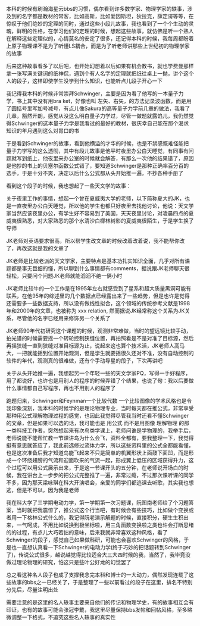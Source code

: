 本科的时候有刷瀚海星云bbs的习惯，偶尔看到许多数学家、物理学家的轶事，涉及到的名字都是教材的常客，比如高斯，比如爱因斯坦，狄拉克，薛定谔等等，在惊叹于他们绝妙的定理的同时，通过这些小段儿故事，我也看到了一个个生动的灵魂，鲜明的性格，在学习他们的定理的时候，想起这些故事，就仿佛是听一个熟人在解释这些定理似的，心情莫名的安定了很多，还记得本科的时候，我每周都盼着上原子物理课不是为了听懂LS耦合，而是为了听老师讲那些上世纪初的物理学家的故事

后来这种故事看多了以后吧，也开始幻想着以后如果有机会教书，就也学费曼那样拿一张写满关键词的纸神侃，遇到个有人名字的定理就把纸往桌上一抛，讲个这个人的段子，这样即使学生没学到什么知识，也能听点儿段子开心一下

我记得我本科的时候非常崇拜Schwinger，主要是因为看了他写的一本量子力学，书上其中没有用bra ket，好像也叫 左矢、右矢，的方法记录波函数，而是用了圆括号里写加号减号，有点儿像Sakura的高等量子力学前几章的做法，我看了几章，豁然开朗，感觉从没这么明白量子力学过，尽管一做题就露馅儿，我仍然觉得Schwinger的这本量子力学是我看过的最好的教材，很庆幸自己能在那个渴求知识的年月遇到这么对胃口的书

于是看到Schwinger的故事，看到他横溢的才华的时候，也是不禁感慨难怪能把量子力学写的这么透彻，其中有段儿故事是他平时夜里办公白天睡觉，有同事有问题就写到纸上，他夜里来办公室的时候就会解答，有那么一次他的结果错了，原因是他抄的书上的贝塞尔函数公式错了，要知道Schwinger是那种正确率百分百的选手，于是十分不爽，决定以后什么公式都从头开始推一遍，不抄各种手册了

看到这个段子的时候，我也想起了一些天文学的故事：

关于夜里工作的事情，想起一个曾在夏威夷大学的老师，以下简称夏大的JK，也是一直夜里办公白天睡觉，所以他的学生也都只好夜里去找他讨论，他说：天文学家当然应该夜里办公，有学生好不容易到了美国，天天夜里讨论，对凌晨四点的夏威夷很熟悉，对大家熟悉的那个水清沙白椰林树影的夏威夷很陌生，于是学生换了导师

JK老师对英语要求很高，所以帮学生改文章的时候改着改着说，我不能帮你改了，再改这就是我的文章了

JK老师是比较老派的天文学家，主要特点是基本功扎实知识全面，几乎对所有课题都是事无巨细的懂，所以聊到什么事情都有comments，据说跟JK老师聊天很轻松，只要问个问题JK老师就能滔滔不绝一俩小时

JK老师比较牛的一个工作是在1995年左右就感受到了星系和超大质量黑洞可能有联系，在他95年的综述里的几个数据点已经露出来了一些趋势，但是也许是觉得还需要多一些数据支持，所以没有做线性拟合，这个领域的传统参考文献是1998年和2000年的文章，也被称为 xxx relation, 然而据说JK经常称这个关系为JK关系，尽管他的名字已经用来修饰另一个关系了

JK老师90年代初研究这个课题的时候，观测非常难做，当时的望远镜比较手动，拍光谱的时候需要摇一个转轮控制狭缝位置，再拍照看是不是对准了目标源，然后再摇狭缝一直到狭缝对准目标源为止，说起来这也算个技术活，JK老师人高马大，一把就能摇到位置开始观测，但是学生就要摇很久还对不准，没有自动控制的软件的年代，观测真的很难做，还有个手动导星的段子，下次再讲吧

关于从头开始推一遍，我想起另一个年轻一些的天文学家PQ，写得一手好程序，用了都说好，也许也是用别人的程序的时候弄错了个结果，也说了句：我以后要做什么事情都自己写程序，再也不用别人的程序了

跑题归来，Schwinger和Feynman一个比较代数 一个比较图像的学术风格也是令我印象深刻，我本科的时候学的是理论物理专业，当时每天都在推公式，非常享受那种用公式理解物理过程的感觉，也因此我觉得尽管我当时还看不懂Schwinger的文章，但是如果可以选的话，我可能也是 用公式 而不是用图像 理解物理 的那一类科技工作者，突然想起来有次鸟类学课上，老师问谁是学物理的，我举手后，老师说能不能帮忙教一节课讲鸟为什么会飞，资料全都有，要我整理一下，我觉得挺有意思就答应了，我此前选修过流体力学，所以这些资料里的公式全都能看懂，也是这次准备后我才知道鸟能飞起来不只是简单的机翼形状上面鼓下面凹，而是形成一个环绕翅膀的气流和迎面吹来的气流一起，形成翼上低压的区域获得升力，这个过程可以用公式展示出来，于是这一节课开头的五分钟，在老师说开场白的时候，我在讲台上一步步的把公式完整推了一遍，非常过瘾，不过那次课听课的同学不多，因为那天梁咏琪在科大开演唱会，亲爱的同学们都逃课去听歌，其实我也想逃，但是不可以，因为我是老师

我在科大学了三学期电动力学，第一学期第一次习题课，阮图南老师给了个习题答案，当时就把我震惊了，推公式这个行当吧，有时候会有些技巧，比如做个变换或者用一下格林公式什么的，我记得阮老演示解题的时候，直接积分，硬生生积出来，一气呵成，不用比如说换到极坐标啦，用三角函数变换啦之类也许会打断思绪的的过程，有点儿大巧若拙的意味，后来我就非常喜欢这种风格，看了Schwinger的段子，感觉自己如果做科研，可能也会喜欢Schwinger的风格，于是也一直想认真看一下Schwinger的电动力学(终于巧妙的把话题转到Schwinger了)，传说公式很多，越说越觉得比较适合大三大四时候的我，当然了，我毕竟没做过理论物理的研究，怕这只是些叶公好龙的幻觉罢了

总之看这种名人段子也成了支撑我念完本科和博士的一大动力，偶然发现连载了这些故事的bbs之一已经关了，于是整理了一些以前看过的段子在这里，排名不特别分先后，尽量注明出处

需要注意的是这里的名人轶事主要来自他们的传记和物理学史，有的故事相互会有印证，也有的故事可能会张冠李戴，我这里尽量保持bbs发帖和回帖风格，至多略微调整一下格式，不追究这些名人轶事的真实性

